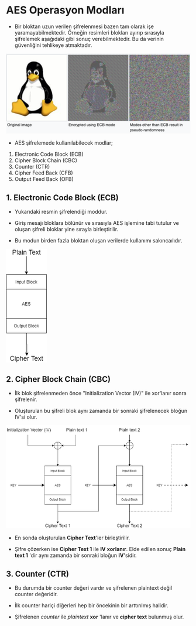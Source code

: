 # AES Operasyon Modları

- Bir bloktan uzun verilen şifrelenmesi bazen tam olarak işe yaramayabilmektedir. Örneğin resimleri blokları ayırıp sırasıyla şifrelemek aşağıdaki gibi sonuç verebilmektedir. Bu da verinin güvenliğini tehlikeye atmaktadır.

![aes-image-encrpytion](/resimler/aes-img-enc.png)

- AES şifrelemede kullanılabilecek modlar;

1. Electronic Code Block (ECB)
2. Cipher Block Chain (CBC)
3. Counter (CTR)
4. Cipher Feed Back (CFB)
5. Output Feed Back (OFB)

## 1. Electronic Code Block (ECB)

- Yukarıdaki resmin şifrelendiği moddur.

- Giriş mesajı bloklara bölünür ve sırasıyla AES işlemine tabi tutulur ve oluşan şifreli bloklar yine sırayla birleştirilir. 
- Bu modun birden fazla bloktan oluşan verilerde kullanımı sakıncaılıdır.
 
 ![aes-ecb](/resimler/aes-modes-ecb.png)

## 2. Cipher Block Chain (CBC)

- İlk blok şifrelenmeden önce "Initialization Vector (IV)" ile xor'lanır sonra şifrelenir.
  
- Oluşturulan bu şifreli blok aynı zamanda bir sonraki şifrelenecek bloğun IV'si olur.

 ![aes-ecb](/resimler/aes-modes-cbc.png)
 
- En sonda oluşturulan **Cipher Text**'ler birleştirilir.

- Şifre çözerken ise **Cipher Text 1** ile **IV** **xorlanır**. Elde edilen sonuç **Plain text 1** 'dir aynı zamanda bir sonraki bloğun **IV**'sidir.


## 3. Counter (CTR)

- Bu durumda bir counter değeri vardır ve şifrelenen plaintext değil counter değeridir.

- İlk counter hariçi diğerleri hep bir öncekinin bir arttırılmış halidir.
- Şifrelenen _counter_ ile _plaintext_ **xor** 'lanır ve **cipher text** bulunmuş olur.
